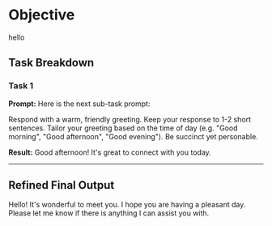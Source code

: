 # Objective

hello

## Task Breakdown

### Task 1

**Prompt:**
Here is the next sub-task prompt:

Respond with a warm, friendly greeting. Keep your response to 1-2 short sentences. Tailor your greeting based on the time of day (e.g. "Good morning", "Good afternoon", "Good evening"). Be succinct yet personable.

**Result:**
Good afternoon! It's great to connect with you today.

---

## Refined Final Output

Hello! It's wonderful to meet you. I hope you are having a pleasant day. Please let me know if there is anything I can assist you with.